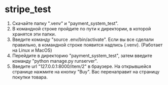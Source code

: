# stripe_test

1. Скачайте папку ".venv" и "payment_system_test".
2. В командной строке пройдите по пути к директории, в которой хранятся эти папки.
3. Введите команду "source .env/bin/activate". Если вы все сделали правильно, в командной строке появится надпись (.venv). (Работает на Linux и MacOS)
4. Перейдите в директорию "payment_system_test", затем введите команду "python manage.py runserver".
5. Введите url "127.0.0.1:8000/item/2" в браузере. На открывшейся странице нажмите на кнопку "Buy". Вас перенаправит на страницу покупки товара.
